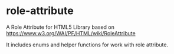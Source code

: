 # role-attribute
A Role Attribute for HTML5
Library based on https://www.w3.org/WAI/PF/HTML/wiki/RoleAttribute

It includes enums and helper functions for work with role attribute.
